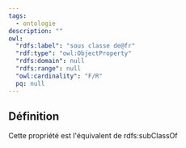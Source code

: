 ```yaml
---
tags:
  - ontologie
description: ""
owl:
  "rdfs:label": "sous classe de@fr"
  "rdf:type": "owl:ObjectProperty"
  "rdfs:domain": null
  "rdfs:range": null
  "owl:cardinality": "F/R"
  pq: null
---
```


<OntologyTable frontMatter={frontMatter}/>

## Définition

Cette propriété est l'équivalent de rdfs:subClassOf


